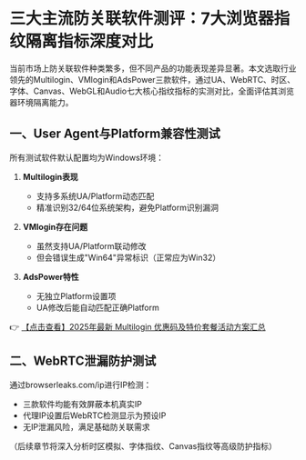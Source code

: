 # 三大主流防关联软件测评：7大浏览器指纹隔离指标深度对比

当前市场上防关联软件种类繁多，但不同产品的功能表现差异显著。本文选取行业领先的Multilogin、VMlogin和AdsPower三款软件，通过UA、WebRTC、时区、字体、Canvas、WebGL和Audio七大核心指纹指标的实测对比，全面评估其浏览器环境隔离能力。

## 一、User Agent与Platform兼容性测试

所有测试软件默认配置均为Windows环境：

1. **Multilogin表现**  
   - 支持多系统UA/Platform动态匹配  
   - 精准识别32/64位系统架构，避免Platform识别漏洞

2. **VMlogin存在问题**  
   - 虽然支持UA/Platform联动修改  
   - 但会错误生成"Win64"异常标识（正常应为Win32）

3. **AdsPower特性**  
   - 无独立Platform设置项  
   - UA修改后能自动匹配正确Platform

👉 [【点击查看】2025年最新 Multilogin 优惠码及特价套餐活动方案汇总](https://bit.ly/multIlogin)

## 二、WebRTC泄漏防护测试

通过browserleaks.com/ip进行IP检测：

- 三款软件均能有效屏蔽本机真实IP  
- 代理IP设置后WebRTC检测显示为预设IP  
- 无IP泄漏风险，满足基础防关联需求

（后续章节将深入分析时区模拟、字体指纹、Canvas指纹等高级防护指标）